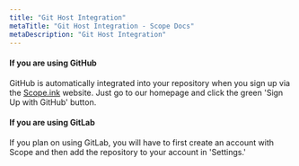 ```yaml
---
title: "Git Host Integration"
metaTitle: "Git Host Integration - Scope Docs"
metaDescription: "Git Host Integration"
---
```


#### If you are using GitHub
GitHub is automatically integrated into your repository when you sign up via the [Scope.ink](https://scope.ink/) website. Just go to our homepage and click the green 'Sign Up with GitHub' button. 

#### If you are using GitLab
If you plan on using GitLab, you will have to first create an account with Scope and then add the repository to your account in 'Settings.' 

